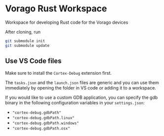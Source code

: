 # Vorago Rust Workspace

Workspace for developing Rust code for the Vorago devices

After cloning, run

```sh
git submodule init
git submodule update
```

## Use VS Code files

Make sure to install the `Cortex-Debug` extension first.

The `tasks.json` and the `launch.json` files are generic and you can use them immediately by
opening the folder in VS code or adding it to a workspace.

If you would like to use a custom GDB application, you can specify the gdb binary in the following
configuration variables in your `settings.json`:

- `"cortex-debug.gdbPath"`
- `"cortex-debug.gdbPath.linux"`
- `"cortex-debug.gdbPath.windows"`
- `"cortex-debug.gdbPath.osx"`
